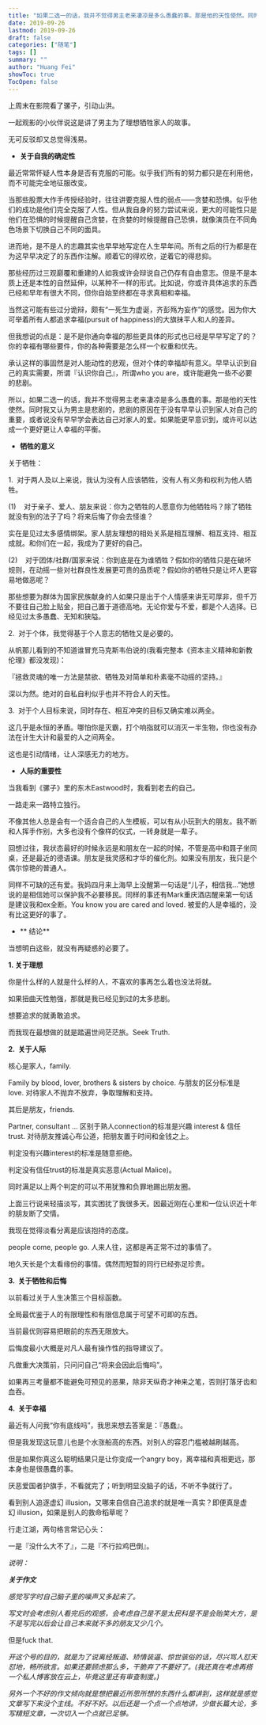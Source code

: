 ```yaml
---
title: "如果二选一的话，我并不觉得男主老来凄凉是多么愚蠢的事。那是他的天性使然。同时我又认为男主是悲剧的，悲剧的原因在于没有早早认识到家人对自己的重要，或者说没有早早学会表达自己"
date: 2019-09-26
lastmod: 2019-09-26
draft: false
categories: ["随笔"]
tags: []
summary: ""
author: "Huang Fei"
showToc: true
TocOpen: false
---
```


上周末在影院看了骡子，引动山洪。

一起观影的小伙伴说这是讲了男主为了理想牺牲家人的故事。

无可反驳却又总觉得浅易。

- **关于自我的确定性**

最近常常怀疑人性本身是否有克服的可能。似乎我们所有的努力都只是在利用他，而不可能完全地征服改变。

当那些股票大作手传授经验时，往往讲要克服人性的弱点——贪婪和恐惧。似乎他们的成功是他们完全克服了人性。但从我自身的努力尝试来说，更大的可能性只是他们在恐惧的时候提醒自己贪婪，在贪婪的时候提醒自己恐惧，就像演员在不同角色场景下切换自己不同的面具。

进而地，是不是人的志趣其实也早早地写定在人生早年间。所有之后的行为都是在为这早早决定了的东西作注解。顺着它的得欢欣，逆着它的得悲抑。

那些经历过三观巅覆和重建的人如我或许会辩说自己仍存有自由意志。但是不是本质上还是本性的自然延伸，以某种不一样的形式。比如说，你或许具体追求的东西已经和早年有很大不同，但你自始至终都在寻求真相和幸福。

当然这可能有些过分诡辩，颇有“一死生为虚诞，齐彭殇为妄作”的感觉。因为你大可举着所有人都追求幸福(pursuit of happiness)的大旗抹平人和人的差异。

但我想说的点是：是不是你通向幸福的那些更具体的形式也已经是早早写定了的？你的幸福有哪些要件，你的各种需要是怎么样一个权重和优先。

承认这样的事固然是对人能动性的悲观，但对个体的幸福却有意义。早早认识到自己的真实需要，所谓『认识你自己』，所谓who you are，或许能避免一些不必要的悲剧。

所以，如果二选一的话，我并不觉得男主老来凄凉是多么愚蠢的事。那是他的天性使然。同时我又认为男主是悲剧的，悲剧的原因在于没有早早认识到家人对自己的重要，或者说没有早早学会表达自己对家人的爱。如果能更早意识到，或许可以达成一个更好更让人幸福的平衡。

- **牺牲的意义**

关于牺牲：

1.  对于两人及以上来说，我认为没有人应该牺牲，没有人有义务和权利为他人牺牲。

(1)    对于亲子、爱人、朋友来说：你为之牺牲的人愿意你为他牺牲吗？除了牺牲就没有别的法子了吗？将来后悔了你会去怪谁？

实在是见过太多感情绑架。家人朋友理想的相处关系是相互理解、相互支持、相互成就。和你们在一起，我成为了更好的自己。

(2)    对于团体/社群/国家来说：你到底是在为谁牺牲？假如你的牺牲只是在破坏规则，在动摇一些对社群良性发展更可贵的品质呢？假如你的牺牲只是让坏人更容易地做恶呢？

那些想要为群体为国家民族献身的人如果只是出于个人情感来讲无可厚非，但千万不要往自己脸上贴金，把自己置于道德高地。无论你爱与不爱，都是个人选择。已经见过太多愚蠢、无知和狭隘。

2.  对于个体，我觉得基于个人意志的牺牲又是必要的。

从帆那儿看到的不知道谁冒充马克斯韦伯说的(我看完整本《资本主义精神和新教伦理》都没发现)：

『拯救灵魂的唯一方法是禁欲、牺牲及对简单和朴素毫不动摇的坚持。』

深以为然。绝对的自私自利似乎也并不符合人的天性。

3.  对于个人目标来说，同时存在、相互冲突的目标又确实难以两全。

这几乎是永恒的矛盾。哪怕你是灭霸，打个响指就可以消灭一半生物，你也没有办法在计生大计和最爱的人之间两全。

这也是引动情绪，让人深感无力的地方。

- **人际的重要性**

当我看到《骡子》里的东木Eastwood时，我看到老去的自己。

一路走来一路特立独行。

不像其他人总是会有一个适合自己的人生模板，可以有从小玩到大的朋友。我不断和人挥手作别，大多也没有个像样的仪式，一转身就是一辈子。

回想过往，我状态最好的时候永远是和朋友在一起的时候，不管是高中和聂子坐同桌，还是最近的德语课。朋友是我灵感和才华的催化剂。如果没有朋友，我只是个偶尔惊艳的普通人。

同样不可缺的还有爱。我妈四月来上海早上没醒第一句话是“儿子，相信我…”她想说的是相信她可以保护我不必要移民。同样的事还有Mark重庆酒店醒来第一句话是建议我和ex全断。You know you are cared and loved. 被爱的人是幸福的，没有比这更好的事了。

- ** 结论**

当想明白这些，就没有再疑惑的必要了。

**1. 关于理想**

你是什么样的人就是什么样的人，不喜欢的事再怎么着也没法将就。

如果扭曲天性勉强，那就是我已经见到过的太多悲剧。

想要追求的就勇敢追求。

而我现在最想做的就是踏遍世间茫茫旅。Seek Truth.

**2.  关于人际**

核心是家人，family. 

Family by blood, lover, brothers & sisters by choice. 与朋友的区分标准是love. 对待家人不抛弃不放弃，争取理解和支持。

其后是朋友，friends. 

Partner, consultant ... 区别于熟人connection的标准是兴趣 interest & 信任 trust. 对待朋友推诚心布公道，把朋友置于时间和金钱之上。

判定没有兴趣interest的标准是随意拒绝。

判定没有信任trust的标准是真实恶意(Actual Malice)。

同时满足以上两个判定的可以不用犹豫和负罪地踢出朋友圈。

上面三行说来轻描淡写，其实困扰了我很多天。因最近刚在心里和一位认识近十年的朋友断了交情。

我现在觉得淡看分离是应该抱持的态度。

people come, people go. 人来人往，这都是再正常不过的事情了。

地久天长是个太看缘份的事情。偶然而短暂的同行已经弥足珍贵。

**3.  关于牺牲和后悔**

以前看过关于人生决策三个目标函数。

全局最优鉴于人的有限理性和有限信息属于可望不可即的东西。

当前最优则容易把眼前的东西无限放大。

后悔度最小大概是对凡人最有操作性的指导建议了。

凡做重大决策前，只问问自己“将来会因此后悔吗”。

如果再三考量都不能避免可预见的恶果，除非天纵奇才神来之笔，否则打落牙齿和血吞。

**4.  关于幸福**

最近有人问我“你有底线吗”，我思来想去答案是：『愚蠢』。

但是我发现这玩意儿也是个水涨船高的东西。对别人的容忍门槛被越刷越高。

但是如果你真这么聪明结果只是让你变成一个angry boy，离幸福和真相更远，那本身也是很愚蠢的事。

厌恶爱国者护旗手，不看就完了；听到明显没脑子的话，不听不争就行了。

看到别人追逐虚幻 illusion，又哪来自信自己追求的就是唯一真实？即便真是虚幻 illusion，如果是别人的救命稻草呢？

行走江湖，两句格言常记心头：

一是『没什么大不了』，二是『不行拉鸡巴倒』。

*说明：*

***关于作文***

*感觉写字时自己脑子里的噪声又多起来了。*

*写文时会考虑别人看完后的观感，会考虑自己是不是太民科是不是会贻笑大方，是不是写完以后会让自己本来就不多的朋友又少几个。*

但是fuck that.

*开这个号的目的，就是为了说离经叛道、矫情装逼、惊世骇俗的话，尽兴骂人怼天怼地，畅所欲言。如果还要顾虑那么多，干脆弃了不要好了。(我还真在考虑再搭一个私人博客放在云上，毕竟这里还有审查制度。)*

*另外一个不好的作文倾向就是想把最近所思所想的东西什么都讲到，这样就是感觉文章写下来没个主线。不好不好。以后还是一个点一个点地讲，少做长篇大论，多写精短文章，一次切入一个点就已足够。*